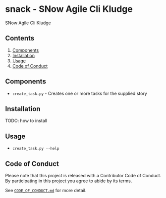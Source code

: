 snack - SNow Agile Cli Kludge
=============================

SNow Agile Cli Kludge

Contents
--------

 1. [Components](#components)
 2. [Installation](#installation)
 3. [Usage](#usage)
 4. [Code of Conduct](#code-of-conduct)

Components
----------

* `create_task.py` - Creates one or more tasks for the supplied story

Installation
------------

TODO: how to install

Usage
-----

* `create_task.py --help`


Code of Conduct
---------------

Please note that this project is released with a Contributor Code of
Conduct. By participating in this project you agree to abide by its terms.

See [`CODE_OF_CONDUCT.md`](CODE_OF_CONDUCT.md) for more detail.

